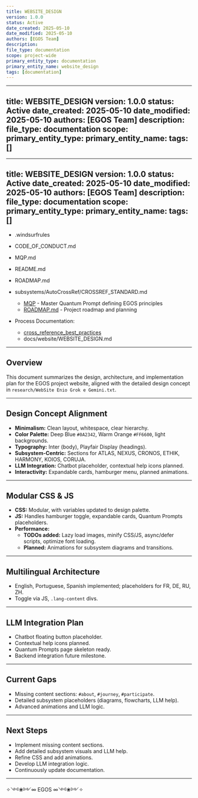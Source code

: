 ```yaml
---
title: WEBSITE_DESIGN
version: 1.0.0
status: Active
date_created: 2025-05-10
date_modified: 2025-05-10
authors: [EGOS Team]
description: 
file_type: documentation
scope: project-wide
primary_entity_type: documentation
primary_entity_name: website_design
tags: [documentation]
---
```

---
title: WEBSITE_DESIGN
version: 1.0.0
status: Active
date_created: 2025-05-10
date_modified: 2025-05-10
authors: [EGOS Team]
description: 
file_type: documentation
scope: 
primary_entity_type: 
primary_entity_name: 
tags: []
---

---
title: WEBSITE_DESIGN
version: 1.0.0
status: Active
date_created: 2025-05-10
date_modified: 2025-05-10
authors: [EGOS Team]
description: 
file_type: documentation
scope: 
primary_entity_type: 
primary_entity_name: 
tags: []
---

<!-- 
@references:
<!-- @references: -->
- .windsurfrules
- CODE_OF_CONDUCT.md
- MQP.md
- README.md
- ROADMAP.md
- subsystems/AutoCrossRef/CROSSREF_STANDARD.md

  - [MQP](..\..\reference\MQP.md) - Master Quantum Prompt defining EGOS principles
  - [ROADMAP.md](../../..\..\ROADMAP.md) - Project roadmap and planning
- Process Documentation:
  - [cross_reference_best_practices](../../../governance/cross_reference_best_practices.md)
  - docs/website/WEBSITE_DESIGN.md




---

## Overview

This document summarizes the design, architecture, and implementation plan for the EGOS project website, aligned with the detailed design concept in `research/WebSite Enio Grok e Gemini.txt`.

---

## Design Concept Alignment

- **Minimalism:** Clean layout, whitespace, clear hierarchy.
- **Color Palette:** Deep Blue `#0A2342`, Warm Orange `#FF6600`, light backgrounds.
- **Typography:** Inter (body), Playfair Display (headings).
- **Subsystem-Centric:** Sections for ATLAS, NEXUS, CRONOS, ETHIK, HARMONY, KOIOS, CORUJA.
- **LLM Integration:** Chatbot placeholder, contextual help icons planned.
- **Interactivity:** Expandable cards, hamburger menu, planned animations.

---

## Modular CSS & JS

- **CSS:** Modular, with variables updated to design palette.
- **JS:** Handles hamburger toggle, expandable cards, Quantum Prompts placeholders.
- **Performance:**  
  - **TODOs added:** Lazy load images, minify CSS/JS, async/defer scripts, optimize font loading.
  - **Planned:** Animations for subsystem diagrams and transitions.

---

## Multilingual Architecture

- English, Portuguese, Spanish implemented; placeholders for FR, DE, RU, ZH.
- Toggle via JS, `.lang-content` divs.

---

## LLM Integration Plan

- Chatbot floating button placeholder.
- Contextual help icons planned.
- Quantum Prompts page skeleton ready.
- Backend integration future milestone.

---

## Current Gaps

- Missing content sections: `#about`, `#journey`, `#participate`.
- Detailed subsystem placeholders (diagrams, flowcharts, LLM help).
- Advanced animations and LLM logic.

---

## Next Steps

- Implement missing content sections.
- Add detailed subsystem visuals and LLM help.
- Refine CSS and add animations.
- Develop LLM integration logic.
- Continuously update documentation.

---

✧༺❀༻∞ EGOS ∞༺❀༻✧




